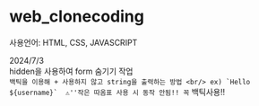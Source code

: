# web_clonecoding 

사용언어: HTML, CSS, JAVASCRIPT <br/>

2024/7/3 <br/>
hidden을 사용하여 form 숨기기 작업  <br/>
`` 백틱을 이용해 + 사용하지 않고 string을 출력하는 방법 <br/>
ex) `Hello ${username}`  ⚠️''작은 따옴표 사용 시 동작 안됨!! 꼭 `` 백틱사용!! <br/>
